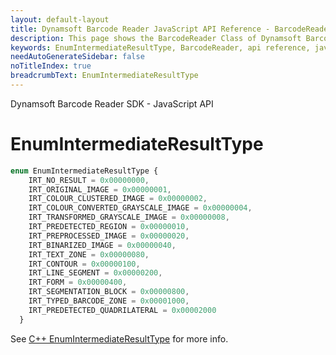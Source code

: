 ```yaml
---
layout: default-layout
title: Dynamsoft Barcode Reader JavaScript API Reference - BarcodeReader
description: This page shows the BarcodeReader Class of Dynamsoft Barcode Reader JavaScript SDK.
keywords: EnumIntermediateResultType, BarcodeReader, api reference, javascript, js
needAutoGenerateSidebar: false
noTitleIndex: true
breadcrumbText: EnumIntermediateResultType
---
```


Dynamsoft Barcode Reader SDK - JavaScript API
# EnumIntermediateResultType

```ts
enum EnumIntermediateResultType {
    IRT_NO_RESULT = 0x00000000, 
    IRT_ORIGINAL_IMAGE = 0x00000001, 
    IRT_COLOUR_CLUSTERED_IMAGE = 0x00000002, 
    IRT_COLOUR_CONVERTED_GRAYSCALE_IMAGE = 0x00000004,
    IRT_TRANSFORMED_GRAYSCALE_IMAGE = 0x00000008, 
    IRT_PREDETECTED_REGION = 0x00000010, 
    IRT_PREPROCESSED_IMAGE = 0x00000020, 
    IRT_BINARIZED_IMAGE = 0x00000040,
    IRT_TEXT_ZONE = 0x00000080, 
    IRT_CONTOUR = 0x00000100, 
    IRT_LINE_SEGMENT = 0x00000200, 
    IRT_FORM = 0x00000400,
    IRT_SEGMENTATION_BLOCK = 0x00000800, 
    IRT_TYPED_BARCODE_ZONE = 0x00001000,
    IRT_PREDETECTED_QUADRILATERAL = 0x00002000
  }
```

See [C++ EnumIntermediateResultType](https://www.dynamsoft.com/barcode-reader/parameters/enum/result-enums.html?ver=latest#intermediateresulttype) for more info.